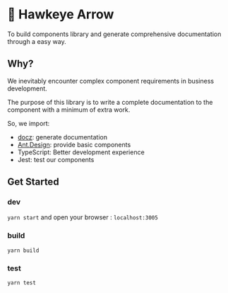 # 🏹️ Hawkeye Arrow️

To build components library and generate comprehensive documentation through a easy way.

## Why?

We inevitably encounter complex component requirements in business development.

The purpose of this library is to write a complete documentation to the component with a minimum of extra work.

So, we import:

- [docz](https://github.com/pedronauck/docz): generate documentation
- [Ant.Design](https://github.com/ant-design/ant-design): provide basic components
- TypeScript: Better development experience
- Jest: test our components

## Get Started

### dev

`yarn start` and open your browser : `localhost:3005`

### build

`yarn build`

### test

`yarn test`